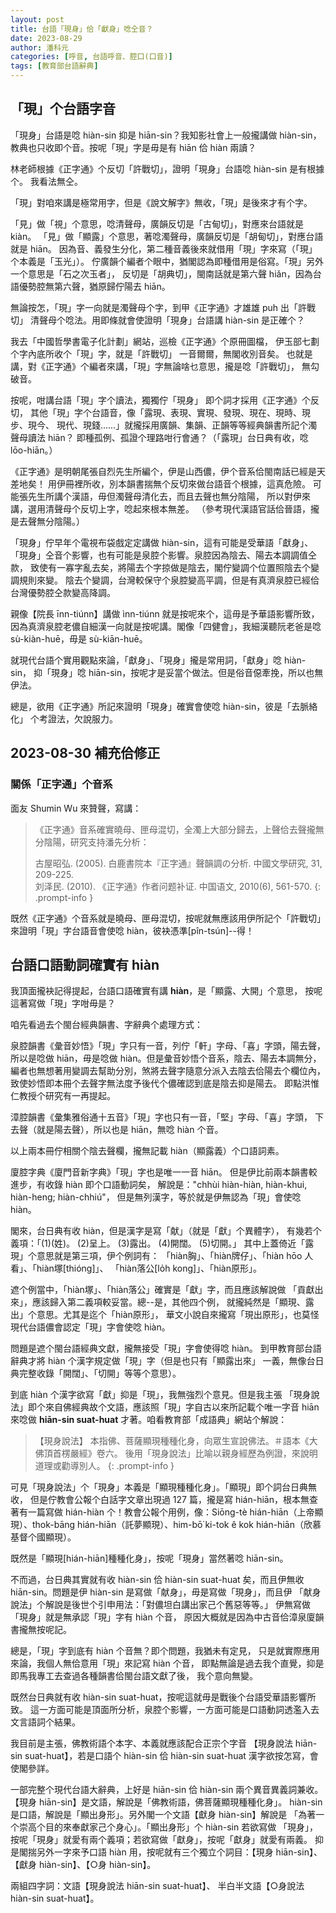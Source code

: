 ```yaml
---
layout: post
title: 台語「現身」佮「獻身」唸仝音？
date: 2023-08-29 
author: 潘科元
categories: [呼音, 台語呼音、腔口(口音)]
tags: [教育部台語辭典]
---
```

## 「現」个台語字音

「現身」台語是唸 hiàn-sin 抑是 hiān-sin？我知影社會上一般攏講做
hiàn-sin，教典也只收即个音。按呢「現」字是毋是有 hiān 佮 hiàn 兩讀？

林老師根據《正字通》个反切「許戰切」，證明「現身」台語唸 hiàn-sin 是有根據个。
我看法無仝。

「現」對咱來講是極常用字，但是《說文解字》無收，「現」是後來才有个字。

「見」做「視」个意思，唸清聲母，廣韻反切是「古甸切」，對應來台語就是 kiàn。
「見」做「顯露」个意思，著唸濁聲母，廣韻反切是「胡甸切」，對應台語就是 hiān。
因為音、義發生分化，第二種音義後來就借用「現」字來寫（「現」个本義是「玉光」）。
佇廣韻个編者个眼中，猶閣認為即種借用是俗寫。「現」另外一个意思是「石之次玉者」，
反切是「胡典切」，閩南話就是第六聲 hiǎn，因為台語優勢腔無第六聲，猶原歸佇陽去
hiān。

無論按怎，「現」字一向就是濁聲母个字，到甲《正字通》才雄雄 puh 出「許戰切」
清聲母个唸法。用即條就會使證明「現身」台語講 hiàn-sin 是正確个？

我去「中國哲學書電子化計劃」網站，巡檢《正字通》个原冊圖檔，
伊玉部七劃个字內底所收个「現」字，就是「許戰切」 一音爾爾，無閣收別音矣。
也就是講，對《正字通》个編者來講，「現」字無論啥乜意思，攏是唸「許戰切」，
無勾破音。

按呢，咁講台語「現」字个讀法，獨獨佇「現身」 即个詞才採用《正字通》个反切，
其他「現」字个台語音，像「露現、表現、實現、發現、現在、現時、現步、現今、
現代、現錢……」就攏採用廣韻、集韻、正韻等等經典韻書所記个濁聲母讀法 hiān？
即種孤例、孤證个理路咁行會通？（「露現」台日典有收，唸 lōo-hiān。）

《正字通》是明朝尾張自烈先生所編个，伊是山西儂，伊个音系佮閩南話已經是天差地矣！
用伊冊裡所收，別本韻書揣無个反切來做台語音个根據，這真危險。
可能張先生所講个漢語，毋但濁聲母清化去，而且去聲也無分陰陽，
所以對伊來講，選用清聲母个反切上字，唸起來根本無差。
（參考現代漢語官話佮晉語，攏是去聲無分陰陽。）

「現身」佇早年个電視布袋戲定定講做 hiàn-sin，這有可能是受華語「獻身」、
「現身」仝音个影響，也有可能是泉腔个影響。泉腔因為陰去、陽去本調調值仝款，
致使有一寡字亂去矣，將陽去个字掠做是陰去，閣佇變調个位置照陰去个變調規則來變。
陰去个變調，台灣較保守个泉腔變高平調，但是有真濟泉腔已經佮台灣優勢腔仝款變高降調。

親像【院長 īnn-tiúnn】講做 ìnn-tiúnn 就是按呢來个，這毋是予華語影響所致，
因為真濟泉腔老儂自細漢一向就是按呢講。閣像「四健會」，我細漢聽阮老爸是唸
sù-kiàn-huē，毋是 sù-kiān-huē。

就現代台語个實用觀點來論，「獻身」、「現身」攏是常用詞，「獻身」唸 hiàn-sin，
抑「現身」唸 hiān-sin，按呢才是妥當个做法。但是俗音僫牽挽，所以也無伊法。

總是，欲用《正字通》所記來證明「現身」確實會使唸 hiàn-sin，彼是「去脈絡化」
个考證法，欠說服力。

## 2023-08-30 補充佮修正
### 關係「正字通」个音系

面友 Shumin Wu 來贊聲，寫講：

> 《正字通》音系確實曉母、匣母混切，全濁上大部分歸去，上聲佮去聲攏無分陰陽，研究支持潘先分析：
>
> 古屋昭弘. (2005). 白鹿書院本『正字通』聲韻調の分析. 中國文學研究, 31, 209-225.  
> 刘泽民. (2010). 《正字通》作者问题补证. 中国语文, 2010(6), 561-570.
{: .prompt-info }

既然《正字通》个音系就是曉母、匣母混切，按呢就無應該用伊所記个「許戰切」
來證明「現」字台語音會使唸 hiàn，彼袂憑準[pîn-tsún]\--得！

## 台語口語動詞確實有 hiàn

我頂面攏袂記得提起，台語口語確實有講 **hiàn**，是「顯露、大開」个意思，
按呢這著寫做「現」字咁毋是？

咱先看過去个閩台經典韻書、字辭典个處理方式：

泉腔韻書《彙音妙悟》「現」字只有一音，列佇「軒」字母、「喜」字頭，陽去聲，
所以是唸做 hiān，毋是唸做 hiàn。但是彙音妙悟个音系，陰去、陽去本調無分，
編者也無想著用變調去幫助分別，煞將去聲字隨意分派入去陰去佮陽去个欄位內，
致使妙悟即本冊个去聲字無法度予後代个儂確認到底是陰去抑是陽去。
即點洪惟仁教授个研究有一再提起。

漳腔韻書《彙集雅俗通十五音》「現」字也只有一音，「堅」字母、「喜」字頭，
下去聲（就是陽去聲），所以也是 hiān，無唸 hiàn 个音。

以上兩本冊佇相關个陰去聲欄，攏無記載 hiàn（顯露義）个口語詞素。
 
廈腔字典《廈門音新字典》「現」字也是唯一一音 hiān。
但是伊比前兩本韻書較進步，有收錄 hiàn 即个口語動詞矣，
解說是："chhùi hiàn-hiàn, hiàn-khui, hiàn-heng; hiàn-chhiú"，
但是無列漢字，等於就是伊無認為「現」會使唸 hiàn。

閣來，台日典有收 hiàn，但是漢字是寫「献」（就是「獻」个異體字），
有幾若个義項：「(1)(姓)。 (2)呈上。 (3)露出。 (4)開闊。 (5)切開。」
其中上蓋倚近「露現」个意思就是第三項，伊个例詞有：
「hiàn胸」、「hiàn牌仔」、「hiàn hōo 人看」、「hiàn塚[thióng]」、
「hiàn落公[lo̍h kong]」、「hiàn原形」。

遮个例當中，「hiàn塚」、「hiàn落公」確實是「獻」字，而且應該解說做
「貢獻出來」，應該歸入第二義項較妥當。總--是，其他四个例，
就攏純然是「顯現、露出」个意思。尤其是迄个「hiàn原形」，
華文小說自來攏寫「現出原形」，也莫怪現代台語儂會認定「現」字會使唸 hiàn。

問題是遮个閩台語經典文獻，攏無接受「現」字會使得唸 hiàn。
到甲教育部台語辭典才將 hiàn 个漢字規定做「現」字（但是也只有「顯露出來」
一義，無像台日典完整收錄「開闊」、「切開」等等个意思）。

到底 hiàn 个漢字欲寫「獻」抑是「現」，我無強烈个意見。但是我主張
「現身說法」即个來自佛經典故个文語，應該照「現」字自古以來所記載个唯一字音
hiān 來唸做 **hiān-sin suat-huat** 才著。咱看教育部「成語典」網站个解說：

> 【現身說法】
> 本指佛、菩薩顯現種種化身，向眾生宣說佛法。＃語本《大佛頂首楞嚴經》卷六。
> 後用「現身說法」比喻以親身經歷為例證，來說明道理或勸導別人。
{: .prompt-info }

可見「現身說法」个「現身」本義是「顯現種種化身」。「顯現」即个詞台日典無收，
但是佇教會公報个白話字文章出現過 127 篇，攏是寫 hián-hiān，根本無查著有一篇寫做
hián-hiàn 个！教會公報个用例，像：Siōng-tè hián-hiān（上帝顯現）、thok-bāng
hián-hiān（託夢顯現）、him-bō͘  ki-tok ê kok hián-hiān（欣慕基督个國顯現）。

既然是「顯現[hián-hiān]種種化身」，按呢「現身」當然著唸 hiān-sin。

不而過，台日典其實就有收 hiàn-sin 佮 hiàn-sin suat-huat 矣，而且伊無收
hiān-sin。問題是伊 hiàn-sin 是寫做「献身」，毋是寫做「現身」，而且伊
「献身說法」个解說是後世个引申用法：「對儂坦白講出家己个舊惡等等。」
伊無寫做「現身」就是無承認「現」字有 hiàn 个音，
原因大概就是因為中古音佮漳泉廈韻書攏無按呢記。

總是，「現」字到底有 hiàn 个音無？即个問題，我猶未有定見，
只是就實際應用來論，我個人無佮意用「現」來記寫 hiàn 个音，
即點無論是過去我个直覺，抑是即馬我專工去查過各種韻書佮閩台語文獻了後，
我个意向無變。

既然台日典就有收 hiàn-sin suat-huat，按呢這就毋是戰後个台語受華語影響所致。
這一方面可能是頂面所分析，泉腔个影響，一方面可能是口語動詞透濫入去文言語詞个結果。

我目前是主張，佛教術語个本字、本義就應該配合正宗个字音
【現身說法 hiān-sin suat-huat】，若是口語个 hiàn-sin 佮 hiàn-sin suat-huat
漢字欲按怎寫，會使閣參詳。

一部完整个現代台語大辭典，上好是 hiān-sin 佮 hiàn-sin 兩个異音異義詞兼收。
【現身 hiān-sin】是文語，解說是「佛教術語，佛菩薩顯現種種化身」。
hiàn-sin 是口語，解說是「顯出身形」。另外閣一个文語【獻身 hiàn-sin】解說是
「為著一个崇高个目的來奉獻家己个身心」。「顯出身形」个 hiàn-sin 若欲寫做
「現身」，按呢「現身」就愛有兩个義項；若欲寫做「獻身」，按呢「獻身」就愛有兩義。
抑是閣揣另外一字來予口語 hiàn 用，按呢就有三个獨立个詞目：【現身 hiān-sin】、
【獻身 hiàn-sin】、【○身 hiàn-sin】。

兩組四字詞：文語【現身說法 hiān-sin suat-huat】、
半白半文語【○身說法 hiàn-sin suat-huat】。
